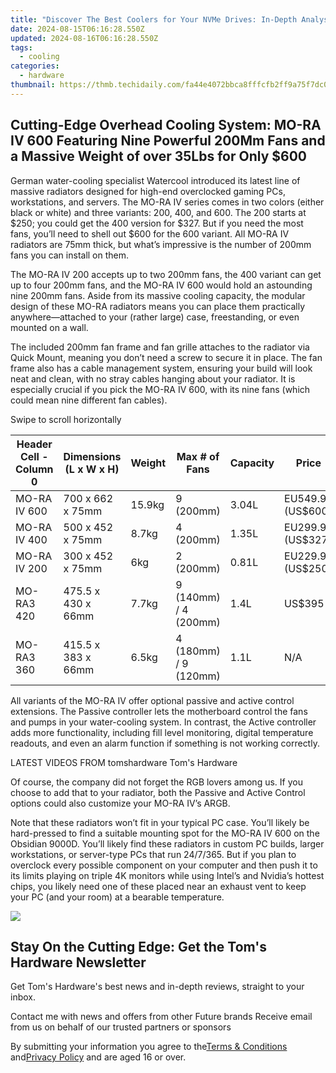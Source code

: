 ```yaml
---
title: "Discover The Best Coolers for Your NVMe Drives: In-Depth Analysis Of 30 Models With Spotlight On ID-Cooling M15 & M05!"
date: 2024-08-15T06:16:28.550Z
updated: 2024-08-16T06:16:28.550Z
tags:
  - cooling
categories:
  - hardware
thumbnail: https://thmb.techidaily.com/fa44e4072bbca8fffcfb2ff9a75f7dc0fad47a3e60bc93d2b05739fc57c6b83c.jpg
---
```


## Cutting-Edge Overhead Cooling System: MO-RA IV 600 Featuring Nine Powerful 200Mm Fans and a Massive Weight of over 35Lbs for Only $600

German water-cooling specialist Watercool introduced its latest line of massive radiators designed for high-end overclocked gaming PCs, workstations, and servers. The MO-RA IV series comes in two colors (either black or white) and three variants: 200, 400, and 600\. The 200 starts at $250; you could get the 400 version for $327\. But if you need the most fans, you’ll need to shell out $600 for the 600 variant. All MO-RA IV radiators are 75mm thick, but what’s impressive is the number of 200mm fans you can install on them.

 The MO-RA IV 200 accepts up to two 200mm fans, the 400 variant can get up to four 200mm fans, and the MO-RA IV 600 would hold an astounding nine 200mm fans. Aside from its massive cooling capacity, the modular design of these MO-RA radiators means you can place them practically anywhere—attached to your (rather large) case, freestanding, or even mounted on a wall.

 The included 200mm fan frame and fan grille attaches to the radiator via Quick Mount, meaning you don’t need a screw to secure it in place. The fan frame also has a cable management system, ensuring your build will look neat and clean, with no stray cables hanging about your radiator. It is especially crucial if you pick the MO-RA IV 600, with its nine fans (which could mean nine different fan cables).

 Swipe to scroll horizontally

| Header Cell - Column 0 | Dimensions (L x W x H) | Weight | Max # of Fans         | Capacity | Price             |
| ---------------------- | ---------------------- | ------ | --------------------- | -------- | ----------------- |
| MO-RA IV 600           | 700 x 662 x 75mm       | 15.9kg | 9 (200mm)             | 3.04L    | EU549.95 (US$600) |
| MO-RA IV 400           | 500 x 452 x 75mm       | 8.7kg  | 4 (200mm)             | 1.35L    | EU299.95 (US$327) |
| MO-RA IV 200           | 300 x 452 x 75mm       | 6kg    | 2 (200mm)             | 0.81L    | EU229.95 (US$250) |
| MO-RA3 420             | 475.5 x 430 x 66mm     | 7.7kg  | 9 (140mm) / 4 (200mm) | 1.4L     | US$395            |
| MO-RA3 360             | 415.5 x 383 x 66mm     | 6.5kg  | 4 (180mm) / 9 (120mm) | 1.1L     | N/A               |

 All variants of the MO-RA IV offer optional passive and active control extensions. The Passive controller lets the motherboard control the fans and pumps in your water-cooling system. In contrast, the Active controller adds more functionality, including fill level monitoring, digital temperature readouts, and even an alarm function if something is not working correctly.

 LATEST VIDEOS FROM tomshardware Tom's Hardware

 Of course, the company did not forget the RGB lovers among us. If you choose to add that to your radiator, both the Passive and Active Control options could also customize your MO-RA IV’s ARGB.

 Note that these radiators won’t fit in your typical PC case. You’ll likely be hard-pressed to find a suitable mounting spot for the MO-RA IV 600 on the Obsidian 9000D. You’ll likely find these radiators in custom PC builds, larger workstations, or server-type PCs that run 24/7/365\. But if you plan to overclock every possible component on your computer and then push it to its limits playing on triple 4K monitors while using Intel’s and Nvidia’s hottest chips, you likely need one of these placed near an exhaust vent to keep your PC (and your room) at a bearable temperature.

<!-- affiliate ads begin -->
<a href="https://shop.incomedia.eu/order/checkout.php?PRODS=39655089&QTY=1&AFFILIATE=108875&CART=1"><img src="https://incomedia.eu/files/images/affiliates/wa/01_WA_728x90.jpg" border="0"></a>
<!-- affiliate ads end -->
## Stay On the Cutting Edge: Get the Tom's Hardware Newsletter

 Get Tom's Hardware's best news and in-depth reviews, straight to your inbox.

 Contact me with news and offers from other Future brands  Receive email from us on behalf of our trusted partners or sponsors

 By submitting your information you agree to the[Terms & Conditions](https://futureplc.com/terms-conditions/) and[Privacy Policy](https://futureplc.com/privacy-policy/) and are aged 16 or over.


<ins class="adsbygoogle"
     style="display:block"
     data-ad-format="autorelaxed"
     data-ad-client="ca-pub-7571918770474297"
     data-ad-slot="1223367746"></ins>



<ins class="adsbygoogle"
     style="display:block"
     data-ad-client="ca-pub-7571918770474297"
     data-ad-slot="8358498916"
     data-ad-format="auto"
     data-full-width-responsive="true"></ins>



